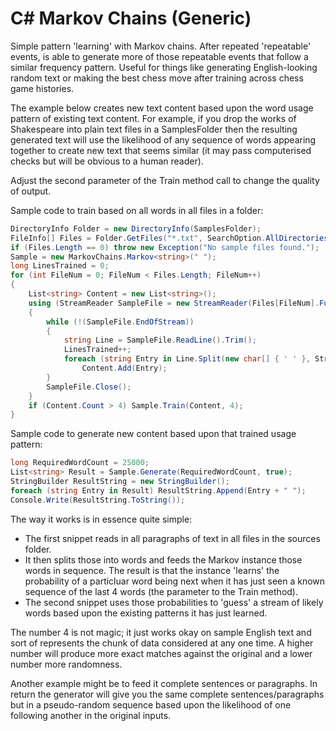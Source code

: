 # C# Markov Chains (Generic)
Simple pattern 'learning' with Markov chains. After repeated 'repeatable' events, is able to generate more of those repeatable events that follow a similar frequency pattern. Useful for things like generating English-looking random text or making the best chess move after training across chess game histories.

The example below creates new text content based upon the word usage pattern of existing text content. For example, if you drop the works of Shakespeare into plain text files in a SamplesFolder then the resulting generated text will use the likelihood of any sequence of words appearing together to create new text that seems similar (it may pass computerised checks but will be obvious to a human reader).

Adjust the second parameter of the Train method call to change the quality of output.

Sample code to train based on all words in all files in a folder:

``` cs
DirectoryInfo Folder = new DirectoryInfo(SamplesFolder);
FileInfo[] Files = Folder.GetFiles("*.txt", SearchOption.AllDirectories);
if (Files.Length == 0) throw new Exception("No sample files found.");
Sample = new MarkovChains.Markov<string>(" ");
long LinesTrained = 0;
for (int FileNum = 0; FileNum < Files.Length; FileNum++)
{
    List<string> Content = new List<string>();
    using (StreamReader SampleFile = new StreamReader(Files[FileNum].FullName))
    {
        while (!(SampleFile.EndOfStream))
        {
            string Line = SampleFile.ReadLine().Trim();
            LinesTrained++;
            foreach (string Entry in Line.Split(new char[] { ' ' }, StringSplitOptions.RemoveEmptyEntries))
                Content.Add(Entry);
        }
        SampleFile.Close();
    }
    if (Content.Count > 4) Sample.Train(Content, 4);
}
```

Sample code to generate new content based upon that trained usage pattern:

``` cs
long RequiredWordCount = 25000;
List<string> Result = Sample.Generate(RequiredWordCount, true);
StringBuilder ResultString = new StringBuilder();
foreach (string Entry in Result) ResultString.Append(Entry + " ");
Console.Write(ResultString.ToString());
```

The way it works is in essence quite simple:

* The first snippet reads in all paragraphs of text in all files in the sources folder.
* It then splits those into words and feeds the Markov instance those words in sequence. The result is that the instance 'learns' the probability of a particluar word being next when it has just seen a known sequence of the last 4 words (the parameter to the Train method).
* The second snippet uses those probabilities to 'guess' a stream of likely words based upon the existing patterns it has just learned.

The number 4 is not magic; it just works okay on sample English text and sort of represents the chunk of data considered at any one time. A higher number will produce more exact matches against the original and a lower number more randomness.

Another example might be to feed it complete sentences or paragraphs. In return the generator will give you the same complete sentences/paragraphs but in a pseudo-random sequence based upon the likelihood of one following another in the original inputs.

